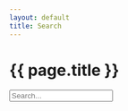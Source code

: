 ```yaml
---
layout: default
title: Search
---
```


<div id="search-container">
  <h1>{{ page.title }}</h1>
  <input type="text" id="search-input" placeholder="Search...">
  <ul id="results-container"></ul>
</div>

<script src="https://unpkg.com/simple-jekyll-search@latest/dest/simple-jekyll-search.min.js"></script>
<script>
  SimpleJekyllSearch({
    searchInput: document.getElementById('search-input'),
    resultsContainer: document.getElementById('results-container'),
    json: '/search.json',
    searchResultTemplate: '<li><a href="{url}">{title}</a></li>',
    noResultsText: 'No results found',
  })
</script>

